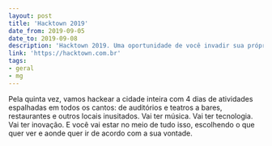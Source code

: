 ```yaml
---
layout: post
title: 'Hacktown 2019'
date_from: 2019-09-05
date_to: 2019-09-08
description: 'Hacktown 2019. Uma oportunidade de você invadir sua própria mente.'
link: 'https://hacktown.com.br'
tags:
- geral
- mg
---
```


Pela quinta vez, vamos hackear a cidade inteira com 4 dias de atividades espalhadas em todos os cantos: 
de auditórios e teatros a bares, restaurantes e outros locais inusitados. 
Vai ter música. Vai ter tecnologia. Vai ter inovação. E você vai estar no meio de tudo isso, 
escolhendo o que quer ver e aonde quer ir de acordo com a sua vontade.
